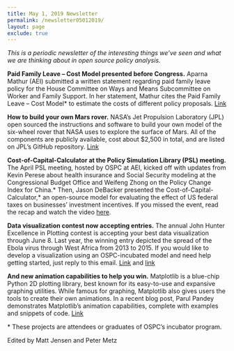 ```yaml
---
title: May 1, 2019 Newsletter
permalink: /newsletter05012019/
layout: page
exclude: true
---
```

*This is a periodic newsletter of the interesting things we’ve seen and what we are thinking about in open source policy analysis.*

**Paid Family Leave – Cost Model presented before Congress.** Aparna Mathur (AEI) submitted a written statement regarding paid family leave policy for the House Committee on Ways and Means Subcommittee on Worker and Family Support. In her statement, Mathur cites the Paid Family Leave – Cost Model* to estimate the costs of different policy proposals. [Link](https://www.aei.org/wp-content/uploads/2019/04/Paid-Leave-Written-Statement-Aparna-Mathur.pdf?mkt_tok=eyJpIjoiWTJNNE1URmpPV1pqTkRaaSIsInQiOiJSU1Y0VnJmc3RlZzJzajFwdlV4UThEWUgxTmhUNWJpd2xmK2F0QnRFcFJOb3owbElVRFpvek9ma1wvZ2VrUWYxa2Z6MElHQU5Rb2V1b0Jqd09ZK3VqN3ZUdnVUYTRCbXVyeGR4U1EyNjRoKzB3WXc5RDZoMlg2d3RxTWxxaFR1a0EifQ%3D%3D) 

**How to build your own Mars rover.** NASA’s Jet Propulsion Laboratory (JPL) open sourced the instructions and software to build your own model of the six-wheel rover that NASA uses to explore the surface of Mars. All of the components are publicly available, cost about $2,500 in total, and are listed on JPL’s GitHub repository. [Link](https://github.com/nasa-jpl/open-source-rover/?mkt_tok=eyJpIjoiWTJNNE1URmpPV1pqTkRaaSIsInQiOiJSU1Y0VnJmc3RlZzJzajFwdlV4UThEWUgxTmhUNWJpd2xmK2F0QnRFcFJOb3owbElVRFpvek9ma1wvZ2VrUWYxa2Z6MElHQU5Rb2V1b0Jqd09ZK3VqN3ZUdnVUYTRCbXVyeGR4U1EyNjRoKzB3WXc5RDZoMlg2d3RxTWxxaFR1a0EifQ%3D%3D#readme) 

**Cost-of-Capital-Calculator at the Policy Simulation Library (PSL) meeting.** The April PSL meeting, hosted by OSPC at AEI, kicked off with updates from Kevin Perese about health insurance and Social Security modeling at the Congressional Budget Office and Weifeng Zhong on the Policy Change Index for China.* Then, Jason DeBacker presented the Cost-of-Capital-Calculator,* an open-source model for evaluating the effect of US federal taxes on businesses’ investment incentives. If you missed the event, read the recap and watch the video [here](http://www.aei.org/events/the-policy-simulation-library-dc-meeting-cost-of-capital-calculator-model-demo/?mkt_tok=eyJpIjoiWTJNNE1URmpPV1pqTkRaaSIsInQiOiJSU1Y0VnJmc3RlZzJzajFwdlV4UThEWUgxTmhUNWJpd2xmK2F0QnRFcFJOb3owbElVRFpvek9ma1wvZ2VrUWYxa2Z6MElHQU5Rb2V1b0Jqd09ZK3VqN3ZUdnVUYTRCbXVyeGR4U1EyNjRoKzB3WXc5RDZoMlg2d3RxTWxxaFR1a0EifQ%3D%3D). 

**Data visualization contest now accepting entries.** The annual John Hunter Excellence in Plotting contest is accepting your best data visualization through June 8. Last year, the winning entry depicted the spread of the Ebola virus through West Africa from 2013 to 2015. If you would like to develop a visualization using an OSPC-incubated model and need help getting started, just reply to this email. [Link](http://droettboom.com/jhepc2018-judge-packet/entry3.html?mkt_tok=eyJpIjoiWTJNNE1URmpPV1pqTkRaaSIsInQiOiJSU1Y0VnJmc3RlZzJzajFwdlV4UThEWUgxTmhUNWJpd2xmK2F0QnRFcFJOb3owbElVRFpvek9ma1wvZ2VrUWYxa2Z6MElHQU5Rb2V1b0Jqd09ZK3VqN3ZUdnVUYTRCbXVyeGR4U1EyNjRoKzB3WXc5RDZoMlg2d3RxTWxxaFR1a0EifQ%3D%3D) and [link](https://docs.google.com/forms/d/e/1FAIpQLSe-_AnKvYSzeQWfNDRoXgW0vl7_8q6jj3QbLIac8eUcb9lSAA/viewform?mkt_tok=eyJpIjoiWTJNNE1URmpPV1pqTkRaaSIsInQiOiJSU1Y0VnJmc3RlZzJzajFwdlV4UThEWUgxTmhUNWJpd2xmK2F0QnRFcFJOb3owbElVRFpvek9ma1wvZ2VrUWYxa2Z6MElHQU5Rb2V1b0Jqd09ZK3VqN3ZUdnVUYTRCbXVyeGR4U1EyNjRoKzB3WXc5RDZoMlg2d3RxTWxxaFR1a0EifQ%3D%3D) 

**And new animation capabilities to help you win.** Matplotlib is a blue-chip Python 2D plotting library, best known for its easy-to-use and expansive graphing utilities. While famous for graphing, Matplotlib also gives users the tools to create their own animations. In a recent blog post, Parul Pandey demonstrates Matplotlib’s animation capabilities, complete with examples and snippets of code. [Link](https://towardsdatascience.com/animations-with-matplotlib-d96375c5442c?mkt_tok=eyJpIjoiWTJNNE1URmpPV1pqTkRaaSIsInQiOiJSU1Y0VnJmc3RlZzJzajFwdlV4UThEWUgxTmhUNWJpd2xmK2F0QnRFcFJOb3owbElVRFpvek9ma1wvZ2VrUWYxa2Z6MElHQU5Rb2V1b0Jqd09ZK3VqN3ZUdnVUYTRCbXVyeGR4U1EyNjRoKzB3WXc5RDZoMlg2d3RxTWxxaFR1a0EifQ%3D%3D) 

<p>&ast; These projects are attendees or graduates of OSPC’s incubator program.</p>

Edited by Matt Jensen and Peter Metz